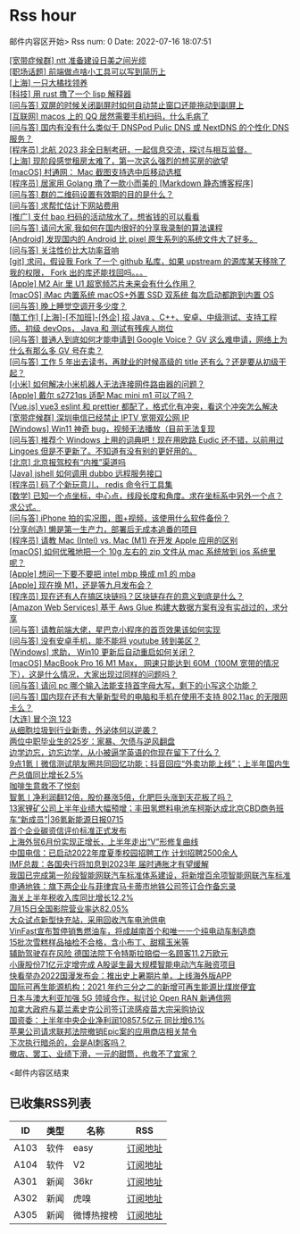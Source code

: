 # Rss hour

邮件内容区开始>
Rss num: 0  Date: 2022-07-16 18:07:51 <br/>

<a href='https://www.v2ex.com/t/866657#reply0'>[宽带症候群] ntt 准备建设日美之间光缆</a><br/>
<a href='https://www.v2ex.com/t/866656#reply0'>[职场话题] 前端做点啥小工具可以写到简历上</a><br/>
<a href='https://www.v2ex.com/t/866655#reply2'>[上海] 一只大橘找领养</a><br/>
<a href='https://www.v2ex.com/t/866654#reply3'>[科技] 用 rust 撸了一个 lisp 解释器</a><br/>
<a href='https://www.v2ex.com/t/866653#reply2'>[问与答] 双屏的时候关闭副屏时如何自动禁止窗口还能拖动到副屏上</a><br/>
<a href='https://www.v2ex.com/t/866652#reply0'>[互联网] macos 上的 QQ 居然需要手机扫码，什么毛病了</a><br/>
<a href='https://www.v2ex.com/t/866651#reply1'>[问与答] 国内有没有什么类似于 DNSPod Pulic DNS 或 NextDNS 的个性化 DNS 服务？</a><br/>
<a href='https://www.v2ex.com/t/866650#reply1'>[程序员] 北航 2023 非全日制考研，一起信息交流，探讨与相互监督。</a><br/>
<a href='https://www.v2ex.com/t/866648#reply8'>[上海] 现阶段感觉租房太难了，第一次这么强烈的想买房的欲望</a><br/>
<a href='https://www.v2ex.com/t/866647#reply0'>[macOS] 村通网： Mac 截图支持选中后移动选框</a><br/>
<a href='https://www.v2ex.com/t/866645#reply9'>[程序员] 居家用 Golang 撸了一款小而美的 [Markdown 静态博客程序]</a><br/>
<a href='https://www.v2ex.com/t/866644#reply4'>[问与答] 群的二维码设置有效期的目的是什么？</a><br/>
<a href='https://www.v2ex.com/t/866642#reply6'>[问与答] 求帮忙估计下网站费用</a><br/>
<a href='https://www.v2ex.com/t/866641#reply1'>[推广] 支付 bao 扫码的活动放水了，想省钱的可以看看</a><br/>
<a href='https://www.v2ex.com/t/866640#reply4'>[问与答] 请问大家,我如何在国内很好的分享我录制的算法课程</a><br/>
<a href='https://www.v2ex.com/t/866638#reply2'>[Android] 发现国内的 Android 比 pixel 原生系列的系统文件大了好多。</a><br/>
<a href='https://www.v2ex.com/t/866637#reply0'>[问与答] 关注性价比大功率音响</a><br/>
<a href='https://www.v2ex.com/t/866636#reply5'>[git] 求问，假设我 Fork 了一个 github 私库，如果 upstream 的源库某天移除了我的权限， Fork 出的库还能找回吗。。。</a><br/>
<a href='https://www.v2ex.com/t/866635#reply5'>[Apple] M2 Air 里 U1 超宽频芯片未来会有什么作用？</a><br/>
<a href='https://www.v2ex.com/t/866633#reply1'>[macOS] iMac 内置系统 macOS+外置 SSD 双系统 每次启动都跑到内置 OS</a><br/>
<a href='https://www.v2ex.com/t/866631#reply29'>[问与答] 晚上睡觉空调开多少度？</a><br/>
<a href='https://www.v2ex.com/t/866629#reply1'>[酷工作] [上海]-[不加班]-[外企] 招 Java 、C++、安卓、中级测试、支持工程师、初级 devOps， Java 和 测试有残疾人岗位</a><br/>
<a href='https://www.v2ex.com/t/866625#reply28'>[问与答] 普通人到底如何才能申请到 Google Voice？ GV 这么难申请，网络上为什么有那么多 GV 号在卖？</a><br/>
<a href='https://www.v2ex.com/t/866624#reply4'>[问与答] 工作 5 年出去读书，再就业的时候高级的 title 还有么？还是要从初级干起？</a><br/>
<a href='https://www.v2ex.com/t/866623#reply2'>[小米] 如何解决小米机器人无法连接网件路由器的问题？</a><br/>
<a href='https://www.v2ex.com/t/866622#reply0'>[Apple] 戴尔 s2721qs 适配 Mac mini m1 可以了吗？</a><br/>
<a href='https://www.v2ex.com/t/866621#reply7'>[Vue.js] vue3 eslint 和 prettier 都配了，格式化有冲突，看这个冲突怎么解决</a><br/>
<a href='https://www.v2ex.com/t/866620#reply9'>[宽带症候群] 深圳电信已经禁止 IPTV 宽带双公网 IP</a><br/>
<a href='https://www.v2ex.com/t/866619#reply3'>[Windows] Win11 神奇 bug，视频无法播放（目前无法复现</a><br/>
<a href='https://www.v2ex.com/t/866618#reply7'>[问与答] 推荐个 Windows 上用的词典吧！现在用欧路 Eudic 还不错，以前用过 Lingoes 但是不更新了。不知道有没有别的更好用的。</a><br/>
<a href='https://www.v2ex.com/t/866615#reply8'>[北京] 北京报驾校有“内推”渠道吗</a><br/>
<a href='https://www.v2ex.com/t/866614#reply6'>[Java] jshell 如何调用 dubbo 远程服务接口</a><br/>
<a href='https://www.v2ex.com/t/866613#reply0'>[程序员] 码了个新玩意儿， redis 命令行工具集</a><br/>
<a href='https://www.v2ex.com/t/866612#reply9'>[数学] 已知一个点坐标，中心点，线段长度和角度。求在坐标系中另外一个点？求公式。</a><br/>
<a href='https://www.v2ex.com/t/866610#reply0'>[问与答] iPhone 拍的实况图，图+视频，该使用什么软件备份？</a><br/>
<a href='https://www.v2ex.com/t/866609#reply2'>[分享创造] 懒是第一生产力，部署后无成本追番的项目</a><br/>
<a href='https://www.v2ex.com/t/866608#reply5'>[程序员] 请教 Mac (Intel) vs. Mac (M1) 在开发 Apple 应用的区别</a><br/>
<a href='https://www.v2ex.com/t/866607#reply13'>[macOS] 如何优雅地把一个 10g 左右的 zip 文件从 mac 系统放到 ios 系统里呢？</a><br/>
<a href='https://www.v2ex.com/t/866606#reply0'>[Apple] 想问一下要不要把 intel mbp 换成 m1 的 mba</a><br/>
<a href='https://www.v2ex.com/t/866605#reply11'>[Apple] 现在换 M1，还是等九月发布会？</a><br/>
<a href='https://www.v2ex.com/t/866604#reply67'>[程序员] 现在还有人在搞区块链吗？区块链存在的意义到底是什么？</a><br/>
<a href='https://www.v2ex.com/t/866603#reply0'>[Amazon Web Services] 基于 Aws Glue 构建大数据方案有没有实战过的，求分享</a><br/>
<a href='https://www.v2ex.com/t/866602#reply6'>[问与答] 请教前端大佬，星巴克小程序的首页效果该如何实现</a><br/>
<a href='https://www.v2ex.com/t/866601#reply3'>[问与答] 没有安卓手机，能不能将 youtube 转到美区？</a><br/>
<a href='https://www.v2ex.com/t/866600#reply7'>[Windows] 求助， Win10 更新后自动重启如何关闭？</a><br/>
<a href='https://www.v2ex.com/t/866596#reply7'>[macOS] MacBook Pro 16 M1 Max， 网速只能达到 60M（100M 宽带的情况下），这是什么情况，大家出现过同样的问题吗？</a><br/>
<a href='https://www.v2ex.com/t/866594#reply20'>[问与答] 请问 pc 哪个输入法能支持首字母大写，剩下的小写这个功能？</a><br/>
<a href='https://www.v2ex.com/t/866593#reply3'>[问与答] 国内现在还有大量新型号的电脑和手机在使用不支持 802.11ac 的无限网卡么？</a><br/>
<a href='https://www.v2ex.com/t/866592#reply5'>[大连] 冒个泡 123</a><br/>
<a href='https://36kr.com/p/1829496771797253'>从细胞垃圾到行业新贵，外泌体何以逆袭？</a><br/>
<a href='https://36kr.com/p/1828571534558727'>两位中职毕业生的25岁：家暴、欠债与逆风翻盘</a><br/>
<a href='https://36kr.com/p/1828575009080841'>边学边忘，边忘边学，从小被逼学英语的你现在留下了什么？</a><br/>
<a href='https://36kr.com/p/1829456322011138'>9点1氪丨微信测试朋友圈共同回忆功能；抖音回应“外卖功能上线”；上半年国内生产总值同比增长2.5%</a><br/>
<a href='https://36kr.com/p/1828717245056514'>咖啡生意救不了悦刻</a><br/>
<a href='https://36kr.com/p/1828537585600000'>智氪丨净利润翻12倍，股价暴涨5倍，化肥巨头涨到天花板了吗？</a><br/>
<a href='https://36kr.com/p/1828547012036361'>13家锂矿公司上半年业绩大幅预增；丰田氢燃料电池车柯斯达成北京CBD商务班车“新成员”|36氪新能源日报0715</a><br/>
<a href='https://36kr.com/newsflashes/1829994574766084'>首个企业碳资信评价标准正式发布</a><br/>
<a href='https://36kr.com/newsflashes/1829994038255873'>上海外贸6月份实现正增长，上半年走出“V”形修复曲线</a><br/>
<a href='https://36kr.com/newsflashes/1829876741332997'>中国电信：已启动2022年度夏季校园招聘工作 计划招聘2500余人</a><br/>
<a href='https://36kr.com/newsflashes/1829876117872648'>IMF总裁：各国央行将加息到2023年 届时通胀才有望缓解</a><br/>
<a href='https://36kr.com/newsflashes/1829874991292423'>我国已完成第一阶段智能网联汽车标准体系建设，将新增百余项智能网联汽车标准</a><br/>
<a href='https://36kr.com/newsflashes/1829872842743813'>申通地铁：旗下两企业与菲律宾马卡蒂市地铁公司签订合作备忘录</a><br/>
<a href='https://36kr.com/newsflashes/1829870867898627'>海关上半年税收入库同比增长12.2%</a><br/>
<a href='https://36kr.com/newsflashes/1829869009051649'>7月15日全国影院营业率达82.05%</a><br/>
<a href='https://36kr.com/newsflashes/1829868311322627'>大众试点新型快充站，采用回收汽车电池供电</a><br/>
<a href='https://36kr.com/newsflashes/1829867135361031'>VinFast宣布暂停销售燃油车，将成越南首个和唯一一个纯电动车制造商</a><br/>
<a href='https://36kr.com/newsflashes/1829866469433349'>15批次雪糕样品抽检不合格，含小布丁、甜糯玉米等</a><br/>
<a href='https://36kr.com/newsflashes/1829863920427011'>辅助驾驶存在风险 德国法院下令特斯拉赔偿一名顾客11.2万欧元</a><br/>
<a href='https://36kr.com/newsflashes/1829862924411136'>小康股份71亿元定增完成 A股诞生最大规模智能电动汽车融资项目</a><br/>
<a href='https://36kr.com/newsflashes/1829861782134790'>快看举办2022国漫发布会：推出史上暑期片单，上线海外版APP</a><br/>
<a href='https://36kr.com/newsflashes/1829749695946761'>国际可再生能源机构：2021 年约三分之二的新增可再生能源比煤炭便宜</a><br/>
<a href='https://36kr.com/newsflashes/1829718833946881'>日本与澳大利亚加强 5G 领域合作，拟讨论 Open RAN 新通信网</a><br/>
<a href='https://36kr.com/newsflashes/1829717365498119'>加拿大政府与葛兰素史克公司签订流感疫苗大宗采购协议</a><br/>
<a href='https://36kr.com/newsflashes/1829716332290309'>国资委：上半年中央企业净利润10857.5亿元 同比增6.1%</a><br/>
<a href='https://36kr.com/newsflashes/1829714688286983'>苹果公司请求联邦法院撤销Epic案的应用商店相关禁令</a><br/>
<a href='http://www.huxiu.com/article/609387.html?f=wangzhan'>下次执行暗杀的，会是AI刺客吗？</a><br/>
<a href='http://www.huxiu.com/article/609367.html?f=wangzhan'>撤店、罢工、业绩下滑，一元的甜筒，也救不了宜家？</a><br/>


<邮件内容区结束

## 已收集RSS列表

| ID | 类型 | 名称  | RSS  |
| -- | -- | -- | -- | 
| A103  | 软件 | easy | [订阅地址](http://rsshub.v2fy.com:1200/weibo/user/1088413295) |
| A104  | 软件 | V2  | [订阅地址](http://www.v2ex.com/index.xml) |
| A301  | 新闻 | 36kr | [订阅地址](https://www.36kr.com/feed) |
| A302  | 新闻 | 虎嗅 | [订阅地址](https://www.huxiu.com/rss/0.xml) |
| A305  | 新闻 | 微博热搜榜 | [订阅地址](https://rsshub.app/weibo/search/hot) |
